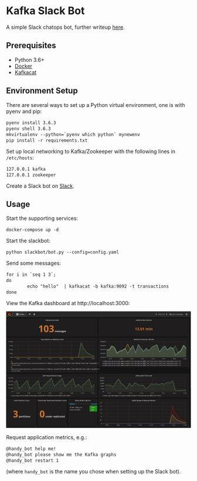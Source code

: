 # Kafka Slack Bot

A simple Slack chatops bot, further writeup [here](TODO).

## Prerequisites
- Python 3.6+
- [Docker](https://www.docker.com/)
- [Kafkacat](https://github.com/edenhill/kafkacat)

## Environment Setup
There are several ways to set up a Python virtual environment, one is with pyenv and pip:

    pyenv install 3.6.3
    pyenv shell 3.6.3
    mkvirtualenv --python=`pyenv which python` mynewenv
    pip install -r requirements.txt

Set up local networking to Kafka/Zookeeper with the following lines in `/etc/hosts`:

    127.0.0.1 kafka
    127.0.0.1 zookeeper

Create a Slack bot on [Slack](https://api.slack.com/bot-users).

## Usage
Start the supporting services:

    docker-compose up -d

Start the slackbot:

    python slackbot/bot.py --config=config.yaml

Send some messages:

    for i in `seq 1 3`;
    do
            echo "hello"  | kafkacat -b kafka:9092 -t transactions
    done

View the Kafka dashboard at http://localhost:3000:

![Kafka dashboard](kafka.png)

Request application metrics, e.g.:
 

    @handy_bot help me!
    @handy_bot please show me the Kafka graphs
    @handy_bot restart 1

(where `handy_bot` is the name you chose when setting up the Slack bot).

